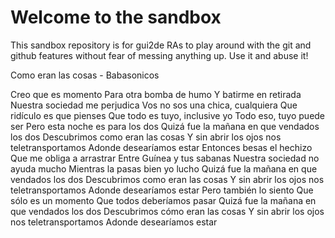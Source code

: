 # Welcome to the sandbox
This sandbox repository is for gui2de RAs to play around with the git and github features without fear of messing anything up. Use it and abuse it!

Como eran las cosas - Babasonicos

Creo que es momento
Para otra bomba de humo
Y batirme en retirada
Nuestra sociedad me perjudica
Vos no sos una chica, cualquiera
Que ridículo es que pienses
Que todo es tuyo, inclusive yo
Todo eso, tuyo puede ser
Pero esta noche es para los dos
Quizá fue la mañana en que vendados los dos
Descubrimos como eran las cosas
Y sin abrir los ojos nos teletransportamos
Adonde desearíamos estar
Entonces besas el hechizo
Que me obliga a arrastrar
Entre Guínea y tus sabanas
Nuestra sociedad no ayuda mucho
Mientras la pasas bien yo lucho
Quizá fue la mañana en que vendados los dos
Descubrimos como eran las cosas
Y sin abrir los ojos nos teletransportamos
Adonde desearíamos estar
Pero también lo siento
Que sólo es un momento
Que todos deberíamos pasar
Quizá fue la mañana en que vendados los dos
Descubrimos cómo eran las cosas
Y sin abrir los ojos nos teletransportamos
Adonde desearíamos estar
